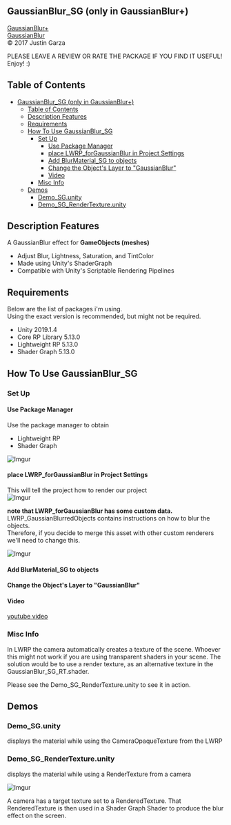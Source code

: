 GaussianBlur_SG (only in GaussianBlur+)
-------------------------------------
[GaussianBlur+](http://u3d.as/1wQD)  
[GaussianBlur](http://u3d.as/yJk)  
© 2017 Justin Garza

PLEASE LEAVE A REVIEW OR RATE THE PACKAGE IF YOU FIND IT USEFUL!
Enjoy! :)

## Table of Contents

<!--TOC-->
* [GaussianBlur_SG (only in GaussianBlur+)](#gaussianblur_sg-(only-in-gaussianblur+))
	* [Table of Contents](#table-of-contents)
	* [Description Features](#description-features)
	* [Requirements](#requirements)
	* [How To Use GaussianBlur_SG](#how-to-use-gaussianblur_sg)
		* [Set Up](#set-up)
			* [Use Package Manager](#use-package-manager)
			* [place LWRP_forGaussianBlur in Project Settings](#place-lwrp_forgaussianblur-in-project-settings)
			* [Add BlurMaterial_SG to objects](#add-blurmaterial_sg-to-objects)
			* [Change the Object's Layer to "GaussianBlur"](#change-the-object's-layer-to-"gaussianblur")
			* [Video](#video)
		* [Misc Info](#misc-info)
	* [Demos](#demos)
		* [Demo_SG.unity](#demo_sg.unity)
		* [Demo_SG_RenderTexture.unity](#demo_sg_rendertexture.unity)

<!--TOC-->

## Description Features

A GaussianBlur effect for **GameObjects (meshes)**

* Adjust Blur, Lightness, Saturation, and TintColor 
* Made using Unity's ShaderGraph
* Compatible with Unity's Scriptable Rendering Pipelines 
  


## Requirements

Below are the list of packages i'm using.  
Using the exact version is recommended, but might not be required.

* Unity 2019.1.4
* Core RP Library 5.13.0
* Lightweight RP 5.13.0
* Shader Graph 5.13.0


## How To Use GaussianBlur_SG

### Set Up

#### Use Package Manager
Use the package manager to obtain 
* Lightweight RP
* Shader Graph

![Imgur](https://i.imgur.com/gJp0iWZm.png)

#### place LWRP_forGaussianBlur in Project Settings
This will tell the project how to render our project  
![Imgur](https://i.imgur.com/0V4h0xAm.png)

**note that LWRP_forGaussianBlur has some custom data.**
LWRP_GaussianBlurredObjects contains instructions on how to blur the objects.  
Therefore, if you decide to merge this asset with other custom renderers we'll need to change this.  

![Imgur](https://i.imgur.com/dRybf88m.png)

#### Add BlurMaterial_SG to objects

#### Change the Object's Layer to "GaussianBlur"

#### Video
[youtube video](https://youtu.be/_d0XQOhKUwE)

### Misc Info

In LWRP the camera automatically creates a texture of the scene. Whoever this might not work if you are using transparent shaders in your scene. The solution would be to use a render texture, as an alternative texture in the GaussianBlur_SG_RT.shader.

Please see the Demo_SG_RenderTexture.unity to see it in action.
  
## Demos

### Demo_SG.unity
displays the material while using the CameraOpaqueTexture from the LWRP

### Demo_SG_RenderTexture.unity
displays the material while using a RenderTexture from a camera

![Imgur](https://i.imgur.com/4WDOwql.png)

A camera has a target texture set to a RenderedTexture. That RenderedTexture is then used in a Shader Graph Shader to produce the blur effect on the screen.

